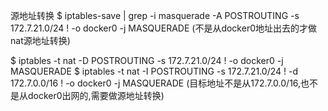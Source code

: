源地址转换
$ iptables-save | grep -i masquerade
-A POSTROUTING -s 172.7.21.0/24 ! -o docker0 -j MASQUERADE  (不是从docker0地址出去的才做nat源地址转换)

$ iptables -t nat -D POSTROUTING -s 172.7.21.0/24 ! -o docker0 -j MASQUERADE
$ iptables -t nat -I POSTROUTING -s 172.7.21.0/24 ! -d 172.7.0.0/16 ! -o docker0 -j MASQUERADE  (目标地址不是从172.7.0.0/16,也不是从docker0出网的,需要做源地址转换)

